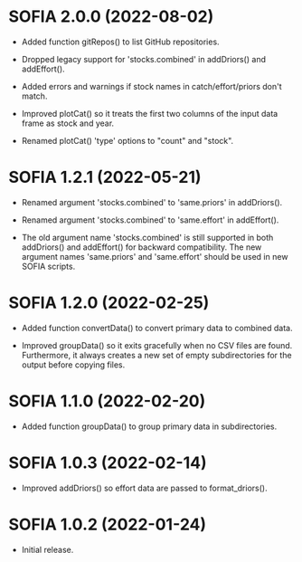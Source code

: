 # SOFIA 2.0.0 (2022-08-02)

* Added function gitRepos() to list GitHub repositories.

* Dropped legacy support for 'stocks.combined' in addDriors() and addEffort().

* Added errors and warnings if stock names in catch/effort/priors don't match.

* Improved plotCat() so it treats the first two columns of the input data frame
  as stock and year.

* Renamed plotCat() 'type' options to "count" and "stock".




# SOFIA 1.2.1 (2022-05-21)

* Renamed argument 'stocks.combined' to 'same.priors' in addDriors().

* Renamed argument 'stocks.combined' to 'same.effort' in addEffort().

* The old argument name 'stocks.combined' is still supported in both addDriors()
  and addEffort() for backward compatibility. The new argument names
  'same.priors' and 'same.effort' should be used in new SOFIA scripts.




# SOFIA 1.2.0 (2022-02-25)

* Added function convertData() to convert primary data to combined data.

* Improved groupData() so it exits gracefully when no CSV files are found.
  Furthermore, it always creates a new set of empty subdirectories for the
  output before copying files.




# SOFIA 1.1.0 (2022-02-20)

* Added function groupData() to group primary data in subdirectories.




# SOFIA 1.0.3 (2022-02-14)

* Improved addDriors() so effort data are passed to format_driors().




# SOFIA 1.0.2 (2022-01-24)

* Initial release.
